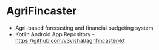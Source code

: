 # AgriFincaster
- Agri-based forecasting and financial budgeting system
- Kotlin Android App Repository - https://github.com/v3vishal/agrifincaster-kt
